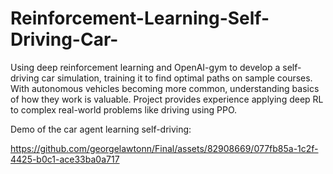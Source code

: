 # Reinforcement-Learning-Self-Driving-Car-
Using deep reinforcement learning and OpenAI-gym to develop a self-driving car simulation, training it to find optimal paths on sample courses. With autonomous vehicles becoming more common, understanding basics of how they work is valuable. Project provides experience applying deep RL to complex real-world problems like driving using PPO.

Demo of the car agent learning self-driving:

https://github.com/georgelawtonn/Final/assets/82908669/077fb85a-1c2f-4425-b0c1-ace33ba0a717
